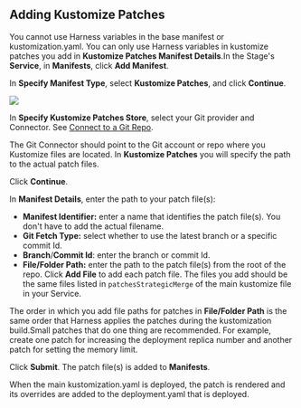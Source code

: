 ## Adding Kustomize Patches

You cannot use Harness variables in the base manifest or kustomization.yaml. You can only use Harness variables in kustomize patches you add in **Kustomize Patches Manifest Details**.In the Stage's **Service**, in **Manifests**, click **Add Manifest**.

In **Specify Manifest Type**, select **Kustomize Patches**, and click **Continue**.

![](./static/use-kustomize-for-kubernetes-deployments-04.png)

In **Specify Kustomize Patches Store**, select your Git provider and Connector. See [Connect to a Git Repo](../../../platform/7_Connectors/connect-to-code-repo.md).

The Git Connector should point to the Git account or repo where you Kustomize files are located. In **Kustomize Patches** you will specify the path to the actual patch files.

Click **Continue**.

In **Manifest Details**, enter the path to your patch file(s):
  * **Manifest Identifier:** enter a name that identifies the patch file(s). You don't have to add the actual filename.
  * **Git Fetch Type:** select whether to use the latest branch or a specific commit Id.
  * **Branch**/**Commit Id**: enter the branch or commit Id.
  * **File/Folder Path:** enter the path to the patch file(s) from the root of the repo. Click **Add File** to add each patch file. The files you add should be the same files listed in `patchesStrategicMerge` of the main kustomize file in your Service.

The order in which you add file paths for patches in **File/Folder Path** is the same order that Harness applies the patches during the kustomization build.Small patches that do one thing are recommended. For example, create one patch for increasing the deployment replica number and another patch for setting the memory limit.

Click **Submit**. The patch file(s) is added to **Manifests**.

When the main kustomization.yaml is deployed, the patch is rendered and its overrides are added to the deployment.yaml that is deployed.

